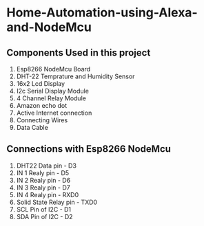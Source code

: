 # Home-Automation-using-Alexa-and-NodeMcu
## Components Used in this project
1. Esp8266 NodeMcu Board
2. DHT-22 Temprature and Humidity Sensor
3. 16x2 Lcd Display
4. I2c Serial Display Module
5. 4 Channel Relay Module
6. Amazon echo dot
7. Active Internet connection
8. Connecting Wires
9. Data Cable
## Connections with Esp8266 NodeMcu
1. DHT22 Data pin - D3 
2. IN 1 Realy pin - D5
3. IN 2 Realy pin - D6
4. IN 3 Realy pin - D7
5. IN 4 Realy pin - RXD0
6. Solid State Relay pin - TXD0
7. SCL Pin of I2C - D1
8. SDA Pin of I2C - D2
